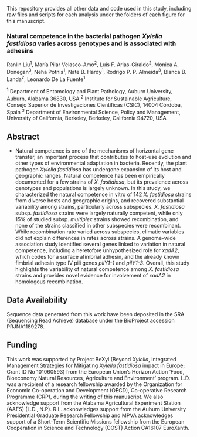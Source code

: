 
This repository provides all other data and code used in this study, including raw files and scripts for each analysis under the folders of each figure for this manuscript.

### Natural competence in the bacterial pathogen *Xylella fastidiosa* varies across genotypes and is associated with adhesins


Ranlin Liu<sup>1</sup>, María Pilar Velasco-Amo<sup>2</sup>, Luis F. Arias-Giraldo<sup>2</sup>, Monica A. Donegan<sup>3</sup>, Neha Potnis<sup>1</sup>, Nate B. Hardy<sup>1</sup>, Rodrigo P. P. Almeida<sup>3</sup>, Blanca B. Landa<sup>2</sup>, Leonardo De La Fuente<sup>1</sup>

  <sup>1</sup> Department of Entomology and Plant Pathology, Auburn University, Auburn, Alabama 36830, USA
  <sup>2</sup> Institute for Sustainable Agriculture, Consejo Superior de Investigaciones Científicas (CSIC), 14004 Córdoba, Spain
  <sup>3</sup> Department of Environmental Science, Policy and Management, University of California, Berkeley, Berkeley, California 94720, USA

## Abstract


* Natural competence is one of the mechanisms of horizontal gene transfer, an important process that contributes to host-use evolution and other types of environmental adaptation in bacteria. Recently, the plant pathogen *Xylella fastidiosa* has undergone expansion of its host and geographic ranges. Natural competence has been empirically documented for a few strains of *X. fastidiosa*, but its prevalence across genotypes and populations is largely unknown. In this study, we characterized the natural competence in vitro of 142 *X. fastidiosa* strains from diverse hosts and geographic origins, and recovered substantial variability among strains, particularly across subspecies. *X. fastidiosa* subsp. *fastidiosa* strains were largely naturally competent, while only 15% of studied subsp. *multiplex* strains showed recombination, and none of the strains classified in other subspecies were recombinant. While recombination rate varied across subspecies, climatic variables did not explain differences in rates across strains. A genome-wide association study identified several genes linked to variation in natural competence, including a heretofore unhypothesized role for *xadA2*, which codes for a surface afimbrial adhesin, and the already known fimbrial adhesin type IV pili genes *pilY1-1* and *pilY1-3*. Overall, this study highlights the variability of natural competence among *X. fastidiosa* strains and provides novel evidence for involvement of *xadA2* in homologous recombination.

## Data Availability

Sequence data generated from this work have been deposited in the SRA (Sequencing Read Achieve) database under the BioProject accession PRJNA1189278.  

## Funding

This work was supported by Project BeXyl (Beyond *Xylella*, Integrated Management Strategies for Mitigating *Xylella fastidiosa* impact in Europe; Grant ID No 101060593) from the European Union’s Horizon Action ‘Food, Bioeconomy Natural Resources, Agriculture and Environment’ program. L.D. was a recipient of a research fellowship awarded by the Organization for Economic Co-operation and Development (OECD), Co-operative Research Programme (CRP), during the writing of this manuscript. We also acknowledge support from the Alabama Agricultural Experiment Station (AAES) (L.D., N.P). R.L. acknowledges support from the Auburn University Presidential Graduate Research Fellowship and MPVA acknowledges support of a Short-Term Scientific Missions fellowship from the European Cooperation in Science and Technology (COST) Action CA16107 EuroXanth.
